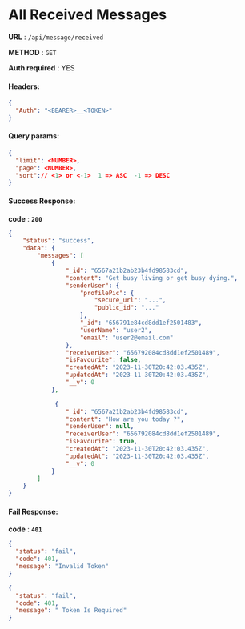 # All Received Messages

**URL** : `/api/message/received`

**METHOD** : `GET`

**Auth required** : YES

#### Headers:

```json
{
  "Auth": "<BEARER>__<TOKEN>"
}
```

#### Query params:

```json
{
  "limit": <NUMBER>,
  "page": <NUMBER>,
  "sort":// <1> or <-1>  1 => ASC  -1 => DESC
}
```

#### Success Response:

**code** : **`200`**

```Json
{
    "status": "success",
    "data": {
        "messages": [
            {
                "_id": "6567a21b2ab23b4fd98583cd",
                "content": "Get busy living or get busy dying.",
                "senderUser": {
                    "profilePic": {
                        "secure_url": "...",
                        "public_id": "..."
                    },
                    "_id": "656791e84cd8dd1ef2501483",
                    "userName": "user2",
                    "email": "user2@email.com"
                },
                "receiverUser": "656792084cd8dd1ef2501489",
                "isFavourite": false,
                "createdAt": "2023-11-30T20:42:03.435Z",
                "updatedAt": "2023-11-30T20:42:03.435Z",
                "__v": 0
            },

             {
                "_id": "6567a21b2ab23b4fd98583cd",
                "content": "How are you today ?",
                "senderUser": null,
                "receiverUser": "656792084cd8dd1ef2501489",
                "isFavourite": true,
                "createdAt": "2023-11-30T20:42:03.435Z",
                "updatedAt": "2023-11-30T20:42:03.435Z",
                "__v": 0
            }
        ]
    }
}
```

#### Fail Response:

**code** : **`401`**

```json
{
  "status": "fail",
  "code": 401,
  "message": "Invalid Token"
}
```

```json
{
  "status": "fail",
  "code": 401,
  "message": " Token Is Required"
}
```
